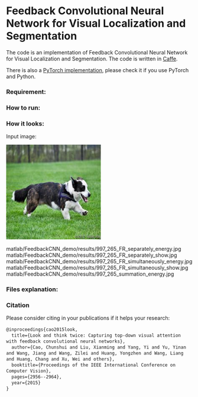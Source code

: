 # Feedback Convolutional Neural Network for Visual Localization and Segmentation

The code is an implementation of Feedback Convolutional Neural Network for Visual Localization and Segmentation. The code is written in [Caffe](http://caffe.berkeleyvision.org/).

There is also a [PyTorch implementation](https://github.com/caochunshui/Feedback-CNN), please check it if you use PyTorch and Python.

### Requirement:

### How to run:

### How it looks:

Input image:

<img src="matlab/FeedbackCNN_demo/demo_image/997_265_ori.jpg" width="256">

matlab/FeedbackCNN_demo/results/997_265_FR_separately_energy.jpg
matlab/FeedbackCNN_demo/results/997_265_FR_separately_show.jpg
matlab/FeedbackCNN_demo/results/997_265_FR_simultaneously_energy.jpg
matlab/FeedbackCNN_demo/results/997_265_FR_simultaneously_show.jpg
matlab/FeedbackCNN_demo/results/997_265_summation_energy.jpg

### Files explanation:

### Citation

Please consider citing in your publications if it helps your research:

    @inproceedings{cao2015look,
      title={Look and think twice: Capturing top-down visual attention with feedback convolutional neural networks},
      author={Cao, Chunshui and Liu, Xianming and Yang, Yi and Yu, Yinan and Wang, Jiang and Wang, Zilei and Huang, Yongzhen and Wang, Liang and Huang, Chang and Xu, Wei and others},
      booktitle={Proceedings of the IEEE International Conference on Computer Vision},
      pages={2956--2964},
      year={2015}
    }

